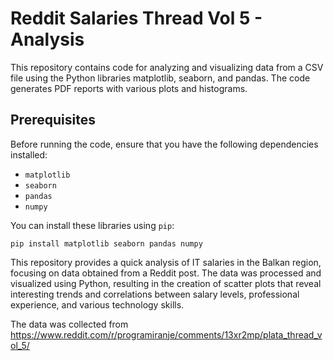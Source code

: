 # Reddit Salaries Thread Vol 5 - Analysis

This repository contains code for analyzing and visualizing data from a CSV file using the Python libraries matplotlib, seaborn, and pandas. The code generates PDF reports with various plots and histograms.

## Prerequisites

Before running the code, ensure that you have the following dependencies installed: 
- `matplotlib`
- `seaborn`
- `pandas`
- `numpy`

You can install these libraries using `pip`:
```
pip install matplotlib seaborn pandas numpy

```










This repository provides a quick analysis of IT salaries in the Balkan region, focusing on data obtained from a Reddit post. The data was processed and visualized using Python, resulting in the creation of scatter plots that reveal interesting trends and correlations between salary levels, professional experience, and various technology skills.

The data was collected from https://www.reddit.com/r/programiranje/comments/13xr2mp/plata_thread_vol_5/
